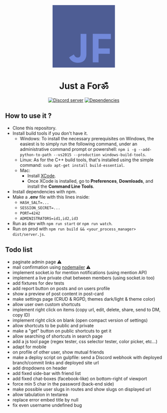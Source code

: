 <div align="center">
    <a href="https://just-a-forum.tk"><img src="./brand/logo_dark-blurple-blurple.png" width="200" alt="just-a-forum-logo" /></a>
    <h1> Just a Forॐ </h1>
  <p>
    <a href="https://discord.gg/3vC2XWK">
      <img src="https://img.shields.io/discord/507389389098188820?color=7289da&logo=discord&logoColor=white" alt="Discord server" /></a>
    <a href="https://david-dm.org/CamilleAbella/just-a-forum">
      <img src="https://img.shields.io/david/CamilleAbella/just-a-forum.svg?maxAge=3600" alt="Dependencies" /></a>
  </p>
</div>

## How to use it ?

- Clone this repository.
- Install build tools if you don't have it.
    - Windows: To install the necessary prerequisites on Windows, the easiest is to simply run the following command, under an administrative command prompt or powershell: `npm i -g --add-python-to-path --vs2015 --production windows-build-tools`.
    - Linux: As for the C++ build tools, that's installed using the simple command: `sudo apt-get install build-essential`.
    - Mac:
        - Install [XCode](https://developer.apple.com/xcode/download/).
        - Once XCode is installed, go to **Preferences**, **Downloads**, and install the **Command Line Tools**.
- Install dependencies with npm.
- Make a **.env** file with this lines inside:
    - `HASH_SALT=...`
    - `SESSION_SECRET=...`
    - `PORT=4242`
    - `ADMINISTRATORS=id1,id2,id3`
- Run as dev with `npm run start` or `npm run watch`.
- Run on prod with `npm run build && <your_process_manager> dist/server.js`.

## Todo list

- paginate admin page ⚠️
- mail confirmation using [nodemailer](https://nodemailer.com/about/) ⚠️
- implement socket.io for mention notifications (using mention API)
- implement a live private chat between members (using socket.io too)
- add fixtures for dev tests
- add report button on posts and on users profile
- show a preview of post content in post-card
- make settings page (CRUD & RGPD, themes dark/light & theme color)
- allow user own custom shortcuts
- implement right click on items (copy url, edit, delete, share, send to DM, copy ID)
- implement right click on blank (open compact version of settings)
- allow shortcuts to be public and private
- make a "get" button on public shortcuts to get it
- allow searching of shortcuts in search page
- add a js tool page (regex tester, css selector tester, color picker, etc...)
- adapt for mobile
- on profile of other user, show mutual friends
- make a deploy script on gulpfile: send a Discord webhook with deployed branch/commit links and deployed site url
- add dropdowns on header
- add fixed side-bar with friend list
- add fixed chat-boxes (facebook-like) on bottom-right of viewport
- force min 5 char in the password (back-end side)
- make possible user slugs in routes and show slugs on displayed url
- allow tabulation in textarea
- replace error embed title by null
- fix even username undefined bug
